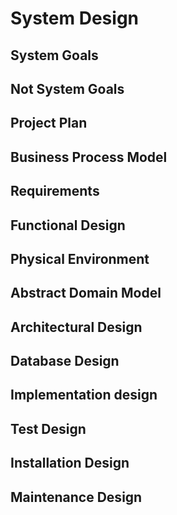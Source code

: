# System Design

## System Goals

## Not System Goals

## Project Plan

## Business Process Model

## Requirements

## Functional Design

## Physical Environment

## Abstract Domain Model

## Architectural Design

## Database Design

## Implementation design

## Test Design

## Installation Design

## Maintenance Design